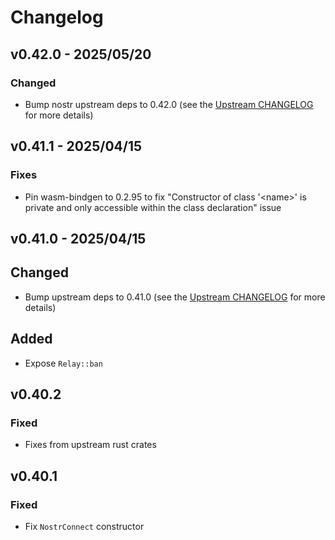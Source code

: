 # Changelog

<!-- All notable changes to this project will be documented in this file. -->

<!-- The format is based on [Keep a Changelog](https://keepachangelog.com/en/1.1.0/), -->
<!-- and this project adheres to [Semantic Versioning](https://semver.org/spec/v2.0.0.html). -->

<!-- Template

## [Unreleased]

### Summary

### Breaking changes

### Changed

### Added

### Fixed

### Removed

### Deprecated

-->

## v0.42.0 - 2025/05/20

### Changed

- Bump nostr upstream deps to 0.42.0 (see the [Upstream CHANGELOG] for more details)

## v0.41.1 - 2025/04/15

### Fixes

- Pin wasm-bindgen to 0.2.95 to fix "Constructor of class '\<name\>' is private and only accessible within the class declaration" issue

## v0.41.0 - 2025/04/15

## Changed

- Bump upstream deps to 0.41.0 (see the [Upstream CHANGELOG] for more details)

## Added

- Expose `Relay::ban`

## v0.40.2

### Fixed

- Fixes from upstream rust crates

## v0.40.1

### Fixed

- Fix `NostrConnect` constructor

<!-- Links -->
[Upstream CHANGELOG]: https://github.com/rust-nostr/nostr/blob/master/CHANGELOG.md
